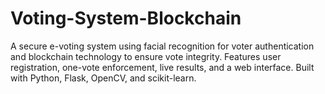 # Voting-System-Blockchain
A secure e-voting system using facial recognition for voter authentication and blockchain technology to ensure vote integrity. Features user registration, one-vote enforcement, live results, and a web interface. Built with Python, Flask, OpenCV, and scikit-learn.
